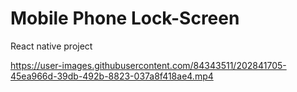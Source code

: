 # Mobile Phone Lock-Screen
React native project



https://user-images.githubusercontent.com/84343511/202841705-45ea966d-39db-492b-8823-037a8f418ae4.mp4

